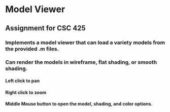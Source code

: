 # Model Viewer
## Assignment for CSC 425
### Implements a model viewer that can load a variety models from the provided .m files.  
### Can render the models in wireframe, flat shading, or smooth shading.
#### Left click to pan
#### Right click to zoom
#### Middle Mouse button to open the model, shading, and color options.
